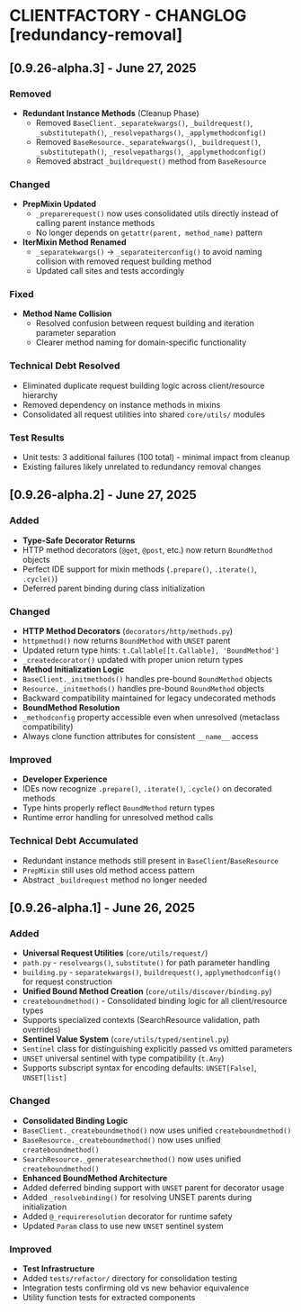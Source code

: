 # CLIENTFACTORY - CHANGLOG [redundancy-removal]

## [0.9.26-alpha.3] - June 27, 2025

### Removed
- **Redundant Instance Methods** (Cleanup Phase)
  - Removed `BaseClient._separatekwargs()`, `_buildrequest()`, `_substitutepath()`, `_resolvepathargs()`, `_applymethodconfig()`
  - Removed `BaseResource._separatekwargs()`, `_buildrequest()`, `_substitutepath()`, `_resolvepathargs()`, `_applymethodconfig()`
  - Removed abstract `_buildrequest()` method from `BaseResource`

### Changed
- **PrepMixin Updated**
  - `_preparerequest()` now uses consolidated utils directly instead of calling parent instance methods
  - No longer depends on `getattr(parent, method_name)` pattern
- **IterMixin Method Renamed**
  - `_separatekwargs()` → `_separateiterconfig()` to avoid naming collision with removed request building method
  - Updated call sites and tests accordingly

### Fixed
- **Method Name Collision**
  - Resolved confusion between request building and iteration parameter separation
  - Clearer method naming for domain-specific functionality

### Technical Debt Resolved
- Eliminated duplicate request building logic across client/resource hierarchy
- Removed dependency on instance methods in mixins
- Consolidated all request utilities into shared `core/utils/` modules

### Test Results
- Unit tests: 3 additional failures (100 total) - minimal impact from cleanup
- Existing failures likely unrelated to redundancy removal changes

## [0.9.26-alpha.2] - June 27, 2025

### Added
- **Type-Safe Decorator Returns**
 - HTTP method decorators (`@get`, `@post`, etc.) now return `BoundMethod` objects
 - Perfect IDE support for mixin methods (`.prepare()`, `.iterate()`, `.cycle()`)
 - Deferred parent binding during class initialization

### Changed
- **HTTP Method Decorators** (`decorators/http/methods.py`)
 - `httpmethod()` now returns `BoundMethod` with `UNSET` parent
 - Updated return type hints: `t.Callable[[t.Callable], 'BoundMethod']`
 - `_createdecorator()` updated with proper union return types
- **Method Initialization Logic**
 - `BaseClient._initmethods()` handles pre-bound `BoundMethod` objects
 - `Resource._initmethods()` handles pre-bound `BoundMethod` objects
 - Backward compatibility maintained for legacy undecorated methods
- **BoundMethod Resolution**
 - `_methodconfig` property accessible even when unresolved (metaclass compatibility)
 - Always clone function attributes for consistent `__name__` access

### Improved
- **Developer Experience**
 - IDEs now recognize `.prepare()`, `.iterate()`, `.cycle()` on decorated methods
 - Type hints properly reflect `BoundMethod` return types
 - Runtime error handling for unresolved method calls

### Technical Debt Accumulated
- Redundant instance methods still present in `BaseClient`/`BaseResource`
- `PrepMixin` still uses old method access pattern
- Abstract `_buildrequest` method no longer needed

## [0.9.26-alpha.1] - June 26, 2025

### Added
- **Universal Request Utilities** (`core/utils/request/`)
 - `path.py` - `resolveargs()`, `substitute()` for path parameter handling
 - `building.py` - `separatekwargs()`, `buildrequest()`, `applymethodconfig()` for request construction
- **Unified Bound Method Creation** (`core/utils/discover/binding.py`)
 - `createboundmethod()` - Consolidated binding logic for all client/resource types
 - Supports specialized contexts (SearchResource validation, path overrides)
- **Sentinel Value System** (`core/utils/typed/sentinel.py`)
 - `Sentinel` class for distinguishing explicitly passed vs omitted parameters
 - `UNSET` universal sentinel with type compatibility (`t.Any`)
 - Supports subscript syntax for encoding defaults: `UNSET[False]`, `UNSET[list]`

### Changed
- **Consolidated Binding Logic**
 - `BaseClient._createboundmethod()` now uses unified `createboundmethod()`
 - `BaseResource._createboundmethod()` now uses unified `createboundmethod()`
 - `SearchResource._generatesearchmethod()` now uses unified `createboundmethod()`
- **Enhanced BoundMethod Architecture**
 - Added deferred binding support with `UNSET` parent for decorator usage
 - Added `_resolvebinding()` for resolving UNSET parents during initialization
 - Added `@_requireresolution` decorator for runtime safety
 - Updated `Param` class to use new `UNSET` sentinel system

### Improved
- **Test Infrastructure**
 - Added `tests/refactor/` directory for consolidation testing
 - Integration tests confirming old vs new behavior equivalence
 - Utility function tests for extracted components
